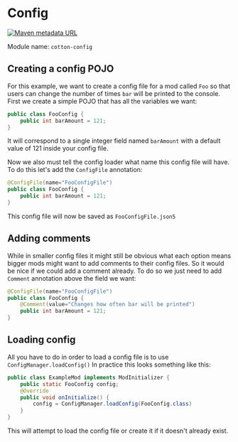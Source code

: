 # Config

[![Maven metadata URL](https://img.shields.io/maven-metadata/v/http/server.bbkr.space:8081/artifactory/libs-release/io/github/cottonmc/cotton/cotton-config/maven-metadata.xml.svg)](http://server.bbkr.space:8081/artifactory/libs-release/io/github/cottonmc/cotton/cotton-config)

Module name: `cotton-config`

## Creating a config POJO

For this example, we want to create a config file for a mod called
`Foo` so that users can change the number of times `bar` will be
printed to the console. First we create a simple POJO that has all
the variables we want:

``` java
public class FooConfig {
    public int barAmount = 121;
}
```

It will correspond to a single integer field named `barAmount` with a
default value of 121 inside your config file.

Now we also must tell the config loader what name this config file
will have. To do this let's add the `ConfigFile` annotation:

``` java
@ConfigFile(name="FooConfigFile")
public class FooConfig {
    public int barAmount = 121;
}
```

This config file will now be saved as `FooConfigFile.json5`

## Adding comments

While in smaller config files it might still be obvious what each
option means bigger mods might want to add comments to their config
files. So it would be nice if we could add a comment already. To do
so we just need to add `Comment` annotation above the field we want:

``` java
@ConfigFile(name="FooConfigFile")
public class FooConfig {
    @Comment(value="Changes how often bar will be printed")
    public int barAmount = 121;
}
```

## Loading config

All you have to do in order to load a config file is to use 
`ConfigManager.loadConfig()` In practice this looks something like this:

``` java
public class ExampleMod implements ModInitializer {
    public static FooConfig config;
    @Override
    public void onInitialize() {
        config = ConfigManager.loadConfig(FooConfig.class)
    }
}
```

This will attempt to load the config file or create it if it doesn't already exist.